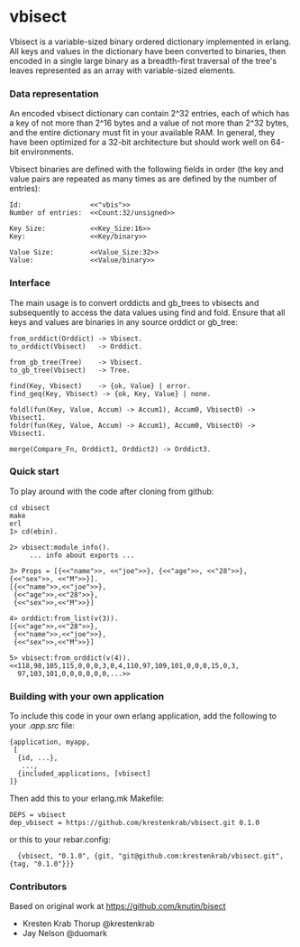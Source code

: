 vbisect
=======

Vbisect is a variable-sized binary ordered dictionary implemented
in erlang. All keys and values in the dictionary have been converted
to binaries, then encoded in a single large binary as a breadth-first
traversal of the tree's leaves represented as an array with
variable-sized elements.

### Data representation

An encoded vbisect dictionary can contain 2^32 entries, each
of which has a key of not more than 2^16 bytes and a value of
not more than 2^32 bytes, and the entire dictionary must fit
in your available RAM. In general, they have been optimized
for a 32-bit architecture but should work well on 64-bit
environments.

Vbisect binaries are defined with the following fields in
order (the key and value pairs are repeated as many times
as are defined by the number of entries):

```
Id:                 <<"vbis">>
Number of entries:  <<Count:32/unsigned>>

Key Size:           <<Key_Size:16>>
Key:                <<Key/binary>>

Value Size:         <<Value_Size:32>>
Value:              <<Value/binary>>

```

### Interface

The main usage is to convert orddicts and gb_trees to vbisects
and subsequently to access the data values using find and fold.
Ensure that all keys and values are binaries in any source
orddict or gb_tree:

```
from_orddict(Orddict) -> Vbisect.
to_orddict(Vbisect)   -> Orddict.

from_gb_tree(Tree)    -> Vbisect.
to_gb_tree(Vbisect)   -> Tree.

find(Key, Vbisect)    -> {ok, Value} | error.
find_geq(Key, Vbisect) -> {ok, Key, Value} | none.

foldl(fun(Key, Value, Accum) -> Accum1), Accum0, Vbisect0) -> Vbisect1.
foldr(fun(Key, Value, Accum) -> Accum1), Accum0, Vbisect0) -> Vbisect1.

merge(Compare_Fn, Orddict1, Orddict2) -> Orddict3.

```

### Quick start

To play around with the code after cloning from github:

```
cd vbisect
make
erl
1> cd(ebin).

2> vbisect:module_info().
     ... info about exports ...

3> Props = [{<<"name">>, <<"joe">>}, {<<"age">>, <<"28">>}, {<<"sex">>, <<"M">>}].
[{<<"name">>,<<"joe">>},
 {<<"age">>,<<"28">>},
 {<<"sex">>,<<"M">>}]

4> orddict:from_list(v(3)).
[{<<"age">>,<<"28">>},
 {<<"name">>,<<"joe">>},
 {<<"sex">>,<<"M">>}]

5> vbisect:from_orddict(v(4)).
<<118,98,105,115,0,0,0,3,0,4,110,97,109,101,0,0,0,15,0,3,
  97,103,101,0,0,0,0,0,0,...>>

```

### Building with your own application

To include this code in your own erlang application, add the
following to your *.app.src* file:

```
{application, myapp,
 [
  {id, ...},
   ...,
  {included_applications, [vbisect]
]}
```

Then add this to your erlang.mk Makefile:

```
DEPS = vbisect
dep_vbisect = https://github.com/krestenkrab/vbisect.git 0.1.0
```

or this to your rebar.config:

```
  {vbisect, "0.1.0", {git, "git@github.com:krestenkrab/vbisect.git", {tag, "0.1.0"}}}
```


### Contributors

Based on original work at https://github.com/knutin/bisect

- Kresten Krab Thorup @krestenkrab
- Jay Nelson @duomark
